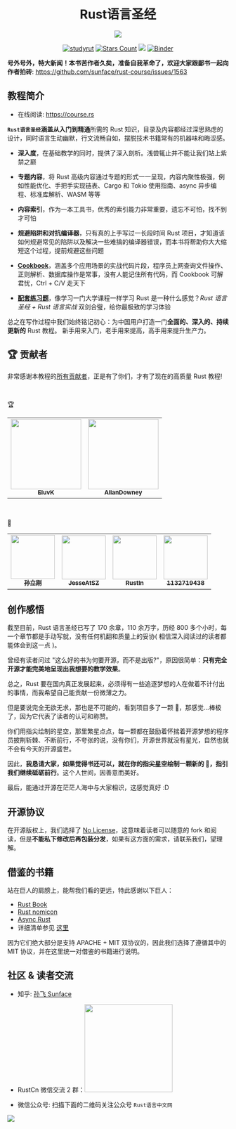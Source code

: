 <h1 align="center">Rust语言圣经</h1>

<div align="center">
    <img src="https://github.com/sunface/rust-course/blob/main/assets/banner.jpg?raw=true">
</div>
   
<div align="center">

[![studyrut](https://img.shields.io/badge/RustCn社区-orange)](https://github.com/rustlang-cn) [![Stars Count](https://img.shields.io/github/stars/sunface/rust-course?style=flat)](https://github.com/sunface/rust-course/stargazers)
[![](https://img.shields.io/github/issues-pr-closed-raw/sunface/rust-course.svg?style=flat)](https://github.com/sunface/rust-course/issues)
[![Binder](https://mybinder.org/badge_logo.svg)](https://mybinder.org/v2/gh/ines/spacy-course/master)

<!-- <a href="https://www.zhihu.com/column/c_1452781034895446017">
  <img alt="Sunface | 知乎" height="20px" width="20px" src="https://github.com/sunface/rust-course/blob/main/assets/zhihu.jpg">
</a> -->

</div>

**号外号外，特大新闻！本书苦作者久矣，准备自我革命了，欢迎大家跟鄙书一起向作者拍砖**: https://github.com/sunface/rust-course/issues/1563


## 教程简介

- 在线阅读: https://course.rs

**`Rust语言圣经`**涵盖从**入门到精通**所需的 Rust 知识，目录及内容都经过深思熟虑的设计，同时语言生动幽默，行文流畅自如，摆脱技术书籍常有的机器味和晦涩感。

- **深入度**，在基础教学的同时，提供了深入剖析。浅尝辄止并不能让我们站上紫禁之巅

- **专题内容**，将 Rust 高级内容通过专题的形式一一呈现，内容内聚性极强，例如性能优化、手把手实现链表、Cargo 和 Tokio 使用指南、async 异步编程、标准库解析、WASM 等等

- **内容索引**，作为一本工具书，优秀的索引能力非常重要，遗忘不可怕，找不到才可怕

- **规避陷阱和对抗编译器**，只有真的上手写过一长段时间 Rust 项目，才知道该如何规避常见的陷阱以及解决一些难搞的编译器错误，而本书将帮助你大大缩短这个过程，提前规避这些问题

- **[Cookbook](https://rusty.course.rs)**，涵盖多个应用场景的实战代码片段，程序员上网查询文件操作、正则解析、数据库操作是常事，没有人能记住所有代码，而 Cookbook 可解君忧，Ctrl + C/V 走天下

- **[配套练习题](https://github.com/sunface/rust-by-practice)**，像学习一门大学课程一样学习 Rust 是一种什么感觉？_Rust 语言圣经 + Rust 语言实战_ 双剑合璧，给你最极致的学习体验

总之在写作过程中我们始终铭记初心：为中国用户打造一门**全面的、深入的、持续更新的** Rust 教程。 新手用来入门，老手用来提高，高手用来提升生产力。

## 🏆 贡献者

非常感谢本教程的[所有贡献者](https://github.com/sunface/rust-course/graphs/contributors)，正是有了你们，才有了现在的高质量 Rust 教程!

<br />

🏆

<table>
    <tbody>
    <tr>
        <td align="center">
            <a href="https://github.com/EluvK">
                <img src="https://avatars.githubusercontent.com/u/36977935?v=4" width="160px" alt=""/>
                <br />
                <sub><b>EluvK</b></sub>
            </a>
        </td>
        <td align="center">
            <a href="https://github.com/AllanDowney">
                <img src="https://avatars.githubusercontent.com/u/82752697?v=4?s=100"  width="160px" alt=""/>
                <br />
                <sub><b>AllanDowney</b></sub>
            </a>
        </td>
    </tr>
    </tbody>
</table>

<br />

🏅

<table>
    <tbody>
    <tr>
        <td align="center">
            <a href="https://github.com/SUN-LG">
                <img src="https://avatars.githubusercontent.com/u/15073915?v=4" width="100px" alt=""/>
                <br />
                <sub><b>孙立刚</b></sub>
            </a>
        </td>
        <td align="center">
            <a href="https://github.com/JesseAtSZ">
                <img src="https://avatars.githubusercontent.com/u/35264598?v=4?s=100" width="100px" alt=""/>
                <br />
                <sub><b>JesseAtSZ</b></sub>
            </a>
        </td>
        <td align="center">
            <a href="https://github.com/Rustln">
                <img src="https://avatars.githubusercontent.com/u/100085326?v=4?s=100" width="100px" alt=""/>
                <br />
                <sub><b>Rustln</b></sub>
            </a>
        </td>
        <td align="center">
            <a href="https://github.com/1132719438">
                <img src="https://avatars.githubusercontent.com/u/10138791?v=4?s=100" width="100px" alt=""/>
                <br />
                <sub><b>1132719438</b></sub>
            </a>
        </td>
    </tr>
    </tbody>
</table>

## 创作感悟

截至目前，Rust 语言圣经已写了 170 余章，110 余万字，历经 800 多个小时，每一个章节都是手动写就，没有任何机翻和质量上的妥协( 相信深入阅读过的读者都能体会到这一点 )。

曾经有读者问过 "这么好的书为何要开源，而不是出版?"，原因很简单：**只有完全开源才能完美地呈现出我想要的教学效果**。

总之，Rust 要在国内真正发展起来，必须得有一些追逐梦想的人在做着不计付出的事情，而我希望自己能贡献一份微薄之力。

但是要说完全无欲无求，那也是不可能的，看到项目多了一颗 🌟，那感觉...棒极了，因为它代表了读者的认可和称赞。

你们用指尖绘制的星空，那里繁星点点，每一颗都在鼓励着怀揣着开源梦想的程序员披荆斩棘、不断前行，不夸张的说，没有你们，开源世界就没有星光，自然也就不会有今天的开源盛世。

因此，**我恳请大家，如果觉得书还可以，就在你的指尖星空绘制一颗新的 🌟，指引我们继续砥砺前行**。这个人世间，因善意而美好。

最后，能通过开源在茫茫人海中与大家相识，这感觉真好 :D

## 开源协议

在开源版权上，我们选择了 [No License](https://choosealicense.com/no-permission/)，这意味着读者可以随意的 fork 和阅读，但是**不能私下修改后再包装分发**，如果有这方面的需求，请联系我们，望理解。

## 借鉴的书籍

站在巨人的肩膀上，能帮我们看的更远，特此感谢以下巨人：

- [Rust Book](https://doc.rust-lang.org/book)
- [Rust nomicon](https://doc.rust-lang.org/nomicon/intro.html)
- [Async Rust](https://rust-lang.github.io/async-book/01_getting_started/01_chapter.html)
- 详细清单参见 [这里](./assets/writing-material/books.md)

因为它们绝大部分是支持 APACHE + MIT 双协议的，因此我们选择了遵循其中的 MIT 协议，并在这里统一对借鉴的书籍进行说明。

## 社区 & 读者交流

- 知乎: [孙飞 Sunface](https://www.zhihu.com/people/iSunface)
- RustCn 微信交流 2 群：<img src="https://github.com/sunface/rust-course/assets/7036754/a84ec7e5-30b1-48da-9352-95503aa61a8f" width="200" /> 



- 微信公众号: 扫描下面的二维码关注公众号 `Rust语言中文网`

<img src="https://github.com/sunface/rust-course/blob/main/assets/studyrust公众号.png?raw=true" />
